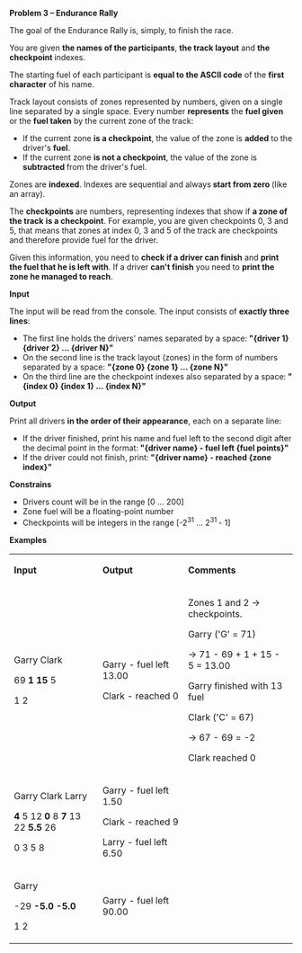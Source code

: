 <p><strong>Problem 3 &ndash; Endurance Rally</strong></p>
<p>The goal of the Endurance Rally is, simply, to finish the race.</p>
<p>You are given <strong>the names of the participants</strong>, <strong>the track layout</strong> and <strong>the</strong> <strong>checkpoint </strong>indexes.</p>
<p>The starting fuel of each participant is <strong>equal to the ASCII code</strong> of the <strong>first character</strong> of his name.</p>
<p>Track layout consists of zones represented by numbers, given on a single line separated by a single space. Every number <strong>represents</strong> the <strong>fuel given</strong> or the <strong>fuel taken</strong> by the current zone of the track:</p>
<ul>
<li>If the current zone <strong>is a checkpoint</strong>, the value of the zone is <strong>added</strong> to the driver's <strong>fuel</strong>.</li>
<li>If the current zone <strong>is not a checkpoint</strong>, the value of the zone is <strong>subtracted </strong>from the driver's fuel.</li>
</ul>
<p>Zones are <strong>indexed</strong>. Indexes are sequential and always<strong> start from zero </strong>(like an array).</p>
<p>The <strong>checkpoints</strong> are numbers, representing indexes that show if <strong>a zone of the track</strong> <strong>is a checkpoint</strong>. For example, you are given checkpoints 0, 3 and 5, that means that zones at index 0, 3 and 5 of the track are checkpoints and therefore provide fuel for the driver.</p>
<p>Given this information, you need to <strong>check if a driver can finish</strong> and <strong>print the fuel that he is left with</strong>. If a driver <strong>can't finish</strong> you need to <strong>print the zone he managed to reach</strong>.</p>
<p><strong>Input</strong></p>
<p>The input will be read from the console. The input consists of <strong>exactly three lines</strong>:</p>
<ul>
<li>The first line holds the drivers' names separated by a space:<strong> "{driver 1} {driver 2} &hellip; {driver N}"</strong></li>
<li>On the second line is the track layout (zones) in the form of numbers separated by a space: <strong>"{zone 0} {zone 1} &hellip; {zone N}"</strong></li>
<li>On the third line are the checkpoint indexes also separated by a space:<strong> "{index 0} {index 1} &hellip; {index N}"</strong></li>
</ul>
<p><strong>Output</strong></p>
<p>Print all drivers <strong>in the order of their appearance</strong>, each on a separate line:</p>
<ul>
<li>If the driver finished, print his name and fuel left to the second digit after the decimal point in the format:<strong> "{driver name} - fuel left {fuel points}"</strong></li>
<li>If the driver could not finish, print:<strong> "{driver name} - reached {zone index}"</strong></li>
</ul>
<p><strong>Constrains</strong></p>
<ul>
<li>Drivers count will be in the range [0 &hellip; 200]</li>
<li>Zone fuel will be a floating-point number</li>
<li>Checkpoints will be integers in the range [-2<sup>31</sup> &hellip; 2<sup>31 </sup>- 1]</li>
</ul>
<p><strong>Examples</strong></p>
<table width="0">
<tbody>
<tr>
<td width="212">
<p><strong>Input</strong></p>
</td>
<td width="189">
<p><strong>Output</strong></p>
</td>
<td width="236">
<p><strong>Comments</strong></p>
</td>
</tr>
<tr>
<td width="212">
<p>Garry Clark</p>
<p>69 <strong>1</strong> <strong>15</strong> 5</p>
<p>1 2</p>
</td>
<td width="189">
<p>Garry - fuel left 13.00</p>
<p>Clark - reached 0</p>
</td>
<td width="236">
<p>Zones 1 and 2 -&gt; checkpoints.</p>
<p>Garry ('G' = 71)</p>
<p>-&gt; 71 - 69 + 1 + 15 - 5 = 13.00</p>
<p>Garry finished with 13 fuel</p>
<p>Clark ('C' = 67)</p>
<p>-&gt; 67 - 69 = -2</p>
<p>Clark reached 0</p>
</td>
</tr>
<tr>
<td width="212">
<p>Garry Clark Larry</p>
<p><strong>4</strong> 5 12 <strong>0</strong> 8 <strong>7</strong> 13 22 <strong>5.5</strong> 26</p>
<p>0 3 5 8</p>
</td>
<td width="189">
<p>Garry - fuel left 1.50</p>
<p>Clark - reached 9</p>
<p>Larry - fuel left 6.50</p>
</td>
<td width="236">
<p>&nbsp;</p>
</td>
</tr>
<tr>
<td width="212">
<p>Garry</p>
<p>-29 <strong>-5.0</strong> <strong>-5.0</strong></p>
<p>1 2</p>
</td>
<td width="189">
<p>Garry - fuel left 90.00</p>
</td>
<td width="236">
<p>&nbsp;</p>
</td>
</tr>
</tbody>
</table>
<p>&nbsp;</p>